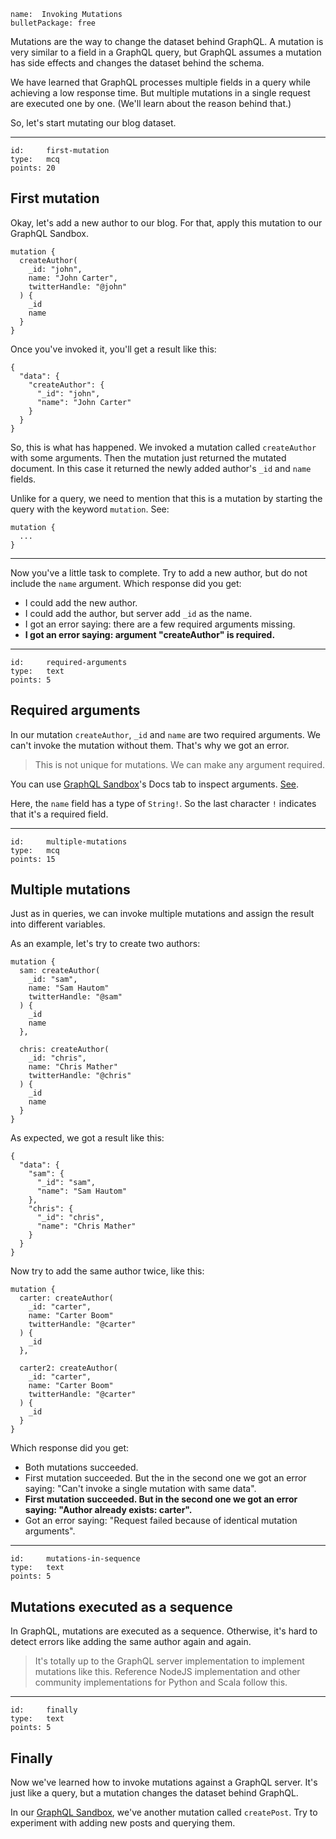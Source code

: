 ```
name:  Invoking Mutations
bulletPackage: free
```

Mutations are the way to change the dataset behind GraphQL. A mutation is very similar to a field in a GraphQL query, but GraphQL assumes a mutation has side effects and changes the dataset behind the schema.

We have learned that GraphQL processes multiple fields in a query while achieving a low response time. But multiple mutations in a single request are executed one by one. (We'll learn about the reason behind that.)

So, let's start mutating our blog dataset.

*****

```
id:     first-mutation
type:   mcq
points: 20
```

## First mutation

Okay, let's add a new author to our blog. For that, apply this mutation to our GraphQL Sandbox.

~~~
mutation {
  createAuthor(
    _id: "john",
    name: "John Carter",
    twitterHandle: "@john"
  ) {
    _id
    name
  }
}
~~~

Once you've invoked it, you'll get a result like this:

~~~
{
  "data": {
    "createAuthor": {
      "_id": "john",
      "name": "John Carter"
    }
  }
}
~~~

So, this is what has happened. We invoked a mutation called `createAuthor` with some arguments. Then the mutation just returned the mutated document. In this case it returned the newly added author's `_id` and `name` fields.

Unlike for a query, we need to mention that this is a mutation by starting the query with the keyword `mutation`. See:

~~~
mutation {
  ...
}
~~~

---

Now you've a little task to complete. Try to add a new author, but do not include the `name` argument. Which response did you get:

  - I could add the new author.
  - I could add the author, but server add `_id` as the name.
  - I got an error saying: there are a few required arguments missing.
  - **I got an error saying: argument "createAuthor" is required.**

*****

```
id:     required-arguments
type:   text
points: 5
```

## Required arguments

In our mutation `createAuthor`, `_id` and `name` are two required arguments. We can't invoke the mutation without them. That's why we got an error.

> This is not unique for mutations. We can make any argument required.

You can use [GraphQL Sandbox](https://sandbox.learngraphql.com/)'s Docs tab to inspect arguments. [See](https://cldup.com/ZzkRN_fr9R.gif).

Here, the `name` field has a type of `String!`. So the last character `!` indicates that it's a required field.

*****

```
id:     multiple-mutations
type:   mcq
points: 15
```

## Multiple mutations

Just as in queries, we can invoke multiple mutations and assign the result into different variables. 

As an example, let's try to create two authors:

~~~
mutation {
  sam: createAuthor(
    _id: "sam",
    name: "Sam Hautom"
    twitterHandle: "@sam"
  ) {
    _id
    name
  },
  
  chris: createAuthor(
    _id: "chris",
    name: "Chris Mather"
    twitterHandle: "@chris"
  ) {
    _id
    name
  } 
}
~~~

As expected, we got a result like this:

~~~
{
  "data": {
    "sam": {
      "_id": "sam",
      "name": "Sam Hautom"
    },
    "chris": {
      "_id": "chris",
      "name": "Chris Mather"
    }
  }
}
~~~

Now try to add the same author twice, like this:

~~~
mutation {
  carter: createAuthor(
    _id: "carter",
    name: "Carter Boom"
    twitterHandle: "@carter"
  ) {
    _id
  },

  carter2: createAuthor(
    _id: "carter",
    name: "Carter Boom"
    twitterHandle: "@carter"
  ) {
    _id
  }
}
~~~

Which response did you get:

  - Both mutations succeeded.
  - First mutation succeeded. But the in the second one we got an error saying: "Can't invoke a single mutation with same data".
  - **First mutation succeeded. But in the second one we got an error saying: "Author already exists: carter".**
  - Got an error saying: "Request failed because of identical mutation arguments".

*****

```
id:     mutations-in-sequence
type:   text
points: 5
```

## Mutations executed as a sequence

In GraphQL, mutations are executed as a sequence. Otherwise, it's hard to detect errors like adding the same author again and again.

> It's totally up to the GraphQL server implementation to implement mutations like this. Reference NodeJS implementation and other community implementations for Python and Scala follow this.

*****

```
id:     finally
type:   text
points: 5
```

## Finally

Now we've learned how to invoke mutations against a GraphQL server. It's just like a query, but a mutation changes the dataset behind GraphQL.

In our [GraphQL Sandbox](https://sandbox.learngraphql.com/), we've another mutation called `createPost`. Try to experiment with adding new posts and querying them.
